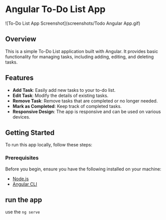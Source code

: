 # Angular To-Do List App
![To-Do List App Screenshot](screenshots/Todo Angular App.gif)
## Overview

This is a simple To-Do List application built with Angular. It provides basic functionality for managing tasks, including adding, editing, and deleting tasks.

## Features

- **Add Task**: Easily add new tasks to your to-do list.
- **Edit Task**: Modify the details of existing tasks.
- **Remove Task**: Remove tasks that are completed or no longer needed.
- **Mark as Completed**: Keep track of completed tasks.
- **Responsive Design**: The app is responsive and can be used on various devices.

## Getting Started

To run this app locally, follow these steps:

### Prerequisites

Before you begin, ensure you have the following installed on your machine:

- [Node.js](https://nodejs.org/)
- [Angular CLI](https://cli.angular.io/)

 ## run the app 
 use the `ng serve` 